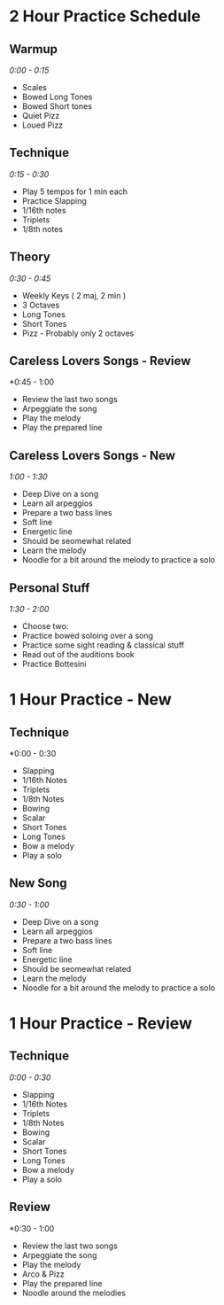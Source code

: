 # 2 Hour Practice Schedule

## Warmup
*0:00 - 0:15*

- Scales
- Bowed Long Tones
- Bowed Short tones
- Quiet Pizz
- Loued Pizz


## Technique
*0:15 - 0:30*

- Play 5 tempos for 1 min each
- Practice Slapping
 - 1/16th notes
 - Triplets
 - 1/8th notes

## Theory
*0:30 - 0:45*

- Weekly Keys ( 2 maj, 2 min )
 - 3 Octaves
 - Long Tones
 - Short Tones
 - Pizz - Probably only 2 octaves

## Careless Lovers Songs - Review
*0:45 - 1:00

- Review the last two songs
 - Arpeggiate the song
 - Play the melody
 - Play the prepared line

## Careless Lovers Songs - New
*1:00 - 1:30*

- Deep Dive on a song
 - Learn all arpeggios
 - Prepare a two bass lines
  - Soft line
  - Energetic line
  - Should be seomewhat related
 - Learn the melody
 - Noodle for a bit around the melody to practice a solo

## Personal Stuff
*1:30 - 2:00*

- Choose two:
 - Practice bowed soloing over a song
 - Practice some sight reading & classical stuff
 - Read out of the auditions book
 - Practice Bottesini



# 1 Hour Practice - New

## Technique
*0:00 - 0:30

- Slapping
 - 1/16th Notes
 - Triplets
 - 1/8th Notes
- Bowing
 - Scalar
 - Short Tones
 - Long Tones
 - Bow a melody
 - Play a solo

## New Song
*0:30 - 1:00*

- Deep Dive on a song
 - Learn all arpeggios
 - Prepare a two bass lines
  - Soft line
  - Energetic line
  - Should be seomewhat related
 - Learn the melody
 - Noodle for a bit around the melody to practice a solo


 # 1 Hour Practice - Review

## Technique
_0:00 - 0:30_

- Slapping
 - 1/16th Notes
 - Triplets
 - 1/8th Notes
- Bowing
 - Scalar
 - Short Tones
 - Long Tones
 - Bow a melody
 - Play a solo

## Review
*0:30 - 1:00

- Review the last two songs
 - Arpeggiate the song
 - Play the melody
  - Arco & Pizz
 - Play the prepared line
 - Noodle around the melodies
